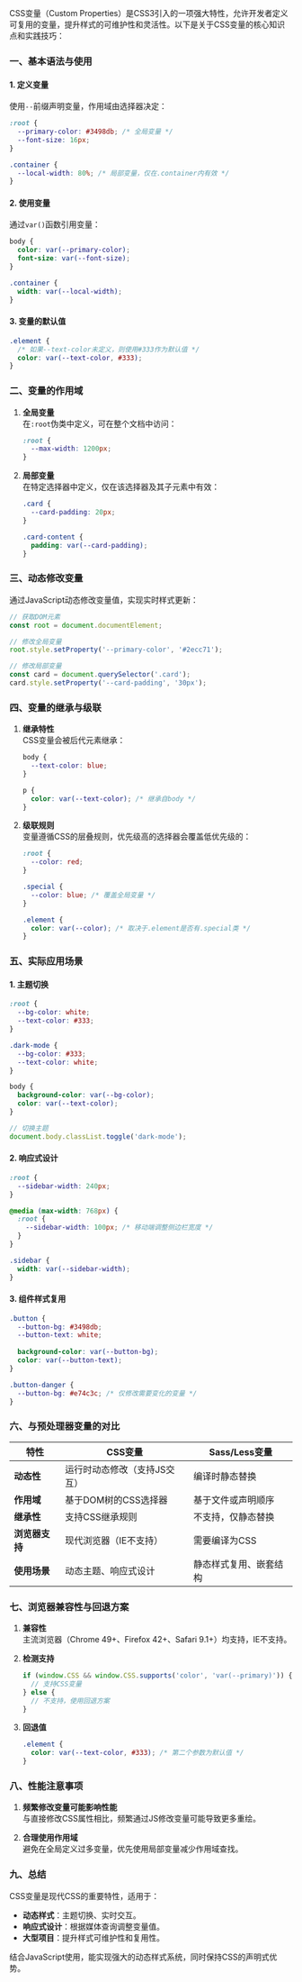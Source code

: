 CSS变量（Custom Properties）是CSS3引入的一项强大特性，允许开发者定义可复用的变量，提升样式的可维护性和灵活性。以下是关于CSS变量的核心知识点和实践技巧：


### **一、基本语法与使用**
#### 1. **定义变量**
使用`--`前缀声明变量，作用域由选择器决定：
```css
:root {
  --primary-color: #3498db; /* 全局变量 */
  --font-size: 16px;
}

.container {
  --local-width: 80%; /* 局部变量，仅在.container内有效 */
}
```

#### 2. **使用变量**
通过`var()`函数引用变量：
```css
body {
  color: var(--primary-color);
  font-size: var(--font-size);
}

.container {
  width: var(--local-width);
}
```

#### 3. **变量的默认值**
```css
.element {
  /* 如果--text-color未定义，则使用#333作为默认值 */
  color: var(--text-color, #333);
}
```


### **二、变量的作用域**
1. **全局变量**  
   在`:root`伪类中定义，可在整个文档中访问：
   ```css
   :root {
     --max-width: 1200px;
   }
   ```

2. **局部变量**  
   在特定选择器中定义，仅在该选择器及其子元素中有效：
   ```css
   .card {
     --card-padding: 20px;
   }

   .card-content {
     padding: var(--card-padding);
   }
   ```


### **三、动态修改变量**
通过JavaScript动态修改变量值，实现实时样式更新：
```javascript
// 获取DOM元素
const root = document.documentElement;

// 修改全局变量
root.style.setProperty('--primary-color', '#2ecc71');

// 修改局部变量
const card = document.querySelector('.card');
card.style.setProperty('--card-padding', '30px');
```


### **四、变量的继承与级联**
1. **继承特性**  
   CSS变量会被后代元素继承：
   ```css
   body {
     --text-color: blue;
   }

   p {
     color: var(--text-color); /* 继承自body */
   }
   ```

2. **级联规则**  
   变量遵循CSS的层叠规则，优先级高的选择器会覆盖低优先级的：
   ```css
   :root {
     --color: red;
   }

   .special {
     --color: blue; /* 覆盖全局变量 */
   }

   .element {
     color: var(--color); /* 取决于.element是否有.special类 */
   }
   ```


### **五、实际应用场景**
#### 1. **主题切换**
```css
:root {
  --bg-color: white;
  --text-color: #333;
}

.dark-mode {
  --bg-color: #333;
  --text-color: white;
}

body {
  background-color: var(--bg-color);
  color: var(--text-color);
}
```
```javascript
// 切换主题
document.body.classList.toggle('dark-mode');
```

#### 2. **响应式设计**
```css
:root {
  --sidebar-width: 240px;
}

@media (max-width: 768px) {
  :root {
    --sidebar-width: 100px; /* 移动端调整侧边栏宽度 */
  }
}

.sidebar {
  width: var(--sidebar-width);
}
```

#### 3. **组件样式复用**
```css
.button {
  --button-bg: #3498db;
  --button-text: white;
  
  background-color: var(--button-bg);
  color: var(--button-text);
}

.button-danger {
  --button-bg: #e74c3c; /* 仅修改需要变化的变量 */
}
```


### **六、与预处理器变量的对比**
| **特性**         | **CSS变量**                     | **Sass/Less变量**               |
|------------------|---------------------------------|----------------------------------|
| **动态性**       | 运行时动态修改（支持JS交互）    | 编译时静态替换                   |
| **作用域**       | 基于DOM树的CSS选择器            | 基于文件或声明顺序               |
| **继承性**       | 支持CSS继承规则                 | 不支持，仅静态替换               |
| **浏览器支持**   | 现代浏览器（IE不支持）          | 需要编译为CSS                   |
| **使用场景**     | 动态主题、响应式设计            | 静态样式复用、嵌套结构           |


### **七、浏览器兼容性与回退方案**
1. **兼容性**  
   主流浏览器（Chrome 49+、Firefox 42+、Safari 9.1+）均支持，IE不支持。

2. **检测支持**  
   ```javascript
   if (window.CSS && window.CSS.supports('color', 'var(--primary)')) {
     // 支持CSS变量
   } else {
     // 不支持，使用回退方案
   }
   ```

3. **回退值**  
   ```css
   .element {
     color: var(--text-color, #333); /* 第二个参数为默认值 */
   }
   ```


### **八、性能注意事项**
1. **频繁修改变量可能影响性能**  
   与直接修改CSS属性相比，频繁通过JS修改变量可能导致更多重绘。

2. **合理使用作用域**  
   避免在全局定义过多变量，优先使用局部变量减少作用域查找。


### **九、总结**
CSS变量是现代CSS的重要特性，适用于：
- **动态样式**：主题切换、实时交互。
- **响应式设计**：根据媒体查询调整变量值。
- **大型项目**：提升样式可维护性和复用性。

结合JavaScript使用，能实现强大的动态样式系统，同时保持CSS的声明式优势。